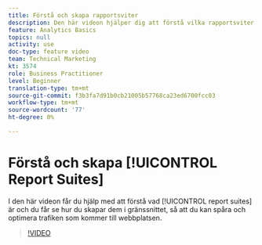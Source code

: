 ```yaml
---
title: Förstå och skapa rapportsviter
description: Den här videon hjälper dig att förstå vilka rapportsviter som finns och visa hur du skapar dem i gränssnittet, så att du kan spåra och optimera personer som kommer till din webbplats.
feature: Analytics Basics
topics: null
activity: use
doc-type: feature video
team: Technical Marketing
kt: 3574
role: Business Practitioner
level: Beginner
translation-type: tm+mt
source-git-commit: f3b3fa7d91b0cb21005b57768ca23ed6700fcc03
workflow-type: tm+mt
source-wordcount: '77'
ht-degree: 0%

---
```



# Förstå och skapa [!UICONTROL Report Suites]

I den här videon får du hjälp med att förstå vad [!UICONTROL report suites] är och du får se hur du skapar dem i gränssnittet, så att du kan spåra och optimera trafiken som kommer till webbplatsen.

>[!VIDEO](https://video.tv.adobe.com/v/28773/?quality=12)
